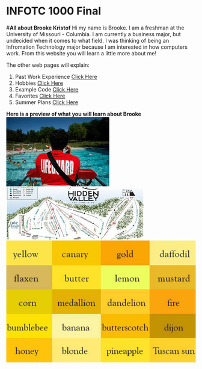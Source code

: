 # INFOTC 1000 Final
#**All about Brooke Kristof**
Hi my name is Brooke. I am a freshman at the University of Missouri - Columbia. I am currently a business major, but undecided when it comes to what field. I was thinking of being an Infromation Technology major because I am interested in how computers work. From this website you will learn a little more about me!

The other web pages will explain:
1. Past Work Experience [Click Here ](./page2.md)
2. Hobbies [Click Here](./page3.md)
3. Example Code [Click Here](./page4.md)
4. Favorites [Click Here](./page5.md)
5. Summer Plans [Click Here](./page6.md)

**Here is a preview of what you will learn about Brooke**
![Lifeguarding](./lifeguard.jpg)
![Hidden Valley Map](./hiddenValley.jpg)
![Yellow](./yellow.jpg)
